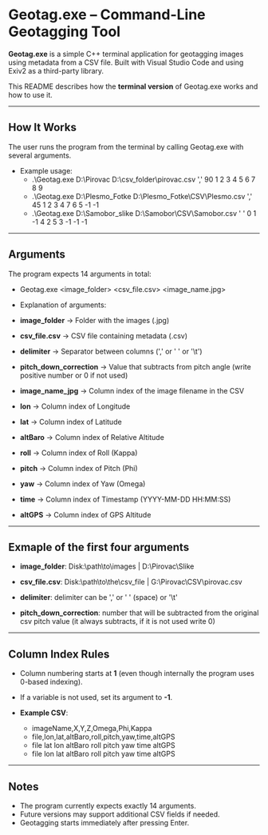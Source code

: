 # Geotag.exe – Command-Line Geotagging Tool

**Geotag.exe** is a simple C++ terminal application for geotagging images using metadata from a CSV file.
Built with Visual Studio Code and using Exiv2 as a third-party library.

This README describes how the **terminal version** of Geotag.exe works and how to use it.

---

## How It Works

The user runs the program from the terminal by calling Geotag.exe with several arguments.
- Example usage:
  - .\Geotag.exe D:\Pirovac D:\csv_folder\pirovac.csv ',' 90 1 2 3 4 5 6 7 8 9
  - .\Geotag.exe D:\Plesmo_Fotke D:\Plesmo_Fotke\CSV\Plesmo.csv ',' 45 1 2 3 4 7 6 5 -1 -1
  - .\Geotag.exe D:\Samobor_slike D:\Samobor\CSV\Samobor.csv ' ' 0 1 -1 4 2 5 3 -1 -1 -1

---

## Arguments
The program expects 14 arguments in total:
 - Geotag.exe <image_folder> <csv_file.csv> <delimiter> <image_name.jpg> <lon> <lat> <altBaro> <roll> <pitch> <yaw> <time> <altGPS>

- Explanation of arguments:
 - **image_folder**          -> Folder with the images (.jpg)
 - **csv_file.csv**          -> CSV file containing metadata (.csv)
 - **delimiter**             -> Separator between columns (',' or ' ' or '\\t')
 - **pitch_down_correction** -> Value that subtracts from pitch angle (write positive number or 0 if not used)
 - **image_name_jpg**        -> Column index of the image filename in the CSV
 - **lon**                   -> Column index of Longitude
 - **lat**                   -> Column index of Latitude
 - **altBaro**               -> Column index of Relative Altitude
 - **roll**                  -> Column index of Roll (Kappa)
 - **pitch**                 -> Column index of Pitch (Phi)
 - **yaw**                   -> Column index of Yaw (Omega)
 - **time**                  -> Column index of Timestamp (YYYY-MM-DD HH:MM:SS)
 - **altGPS**                -> Column index of GPS Altitude

---

## Exmaple of the first four arguments
- **image_folder**: Disk:\path\to\images        | D:\Pirovac\Slike
- **csv_file.csv**: Disk:\path\to\the\csv_file  | G:\Pirovac\CSV\pirovac.csv
 
- **delimiter**: delimiter can be ',' or ' ' (space) or '\t'
- **pitch_down_correction**: number that will be subtracted from the original csv pitch value 
                             (it always subtracts, if it is not used write 0)     

---

## Column Index Rules
- Column numbering starts at **1** (even though internally the program uses 0-based indexing).
- If a variable is not used, set its argument to **-1**.
  
- **Example CSV**:
  - imageName,X,Y,Z,Omega,Phi,Kappa
  - file,lon,lat,altBaro,roll,pitch,yaw,time,altGPS
  - file	 lat	 lon	 altBaro	 roll	 pitch	 yaw	 time	 altGPS
  - file lon lat altBaro roll pitch yaw time altGPS

---

## Notes
- The program currently expects exactly 14 arguments.
- Future versions may support additional CSV fields if needed.
- Geotagging starts immediately after pressing Enter.